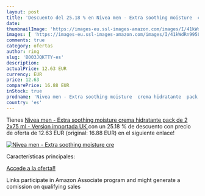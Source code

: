 ```yaml
---
layout: post
title: 'Descuento del 25.18 % en Nivea men - Extra soothing moisture  cre'
date: 
thumbnailImage: 'https://images-eu.ssl-images-amazon.com/images/I/41kWdRn995L._SL200_.jpg'
images: [ 'https://images-eu.ssl-images-amazon.com/images/I/41kWdRn995L._SL200_.jpg' ]
comments: true
category: ofertas
author: ring
slug: 'B003JQKTTY-es'
description:
actualPrice: 12.63 EUR
currency: EUR
price: 12.63
comparePrice: 16.88 EUR
inStock: true
prodname: 'Nivea men - Extra soothing moisture  crema hidratante  pack de 2  2x75 ml  - Version importada  UK '
country: 'es'
---
```


Tienes [Nivea men - Extra soothing moisture  crema hidratante  pack de 2  2x75 ml  - Version importada  UK ](https://www.amazon.es/dp/B003JQKTTY/?tag=tolees-21) con un 25.18 % de descuento con precio de oferta de 12.63 EUR (original: 16.88 EUR) en el siguiente enlace!

[![Nivea men - Extra soothing moisture  cre](https://images-eu.ssl-images-amazon.com/images/I/41kWdRn995L._SL200_.jpg)](https://www.amazon.es/dp/B003JQKTTY/?tag=tolees-21)

Características principales:


[Accede a la oferta!!](https://www.amazon.es/dp/B003JQKTTY/?tag=tolees-21)

Links participate in Amazon Associate program and might generate a comission on qualifying sales


